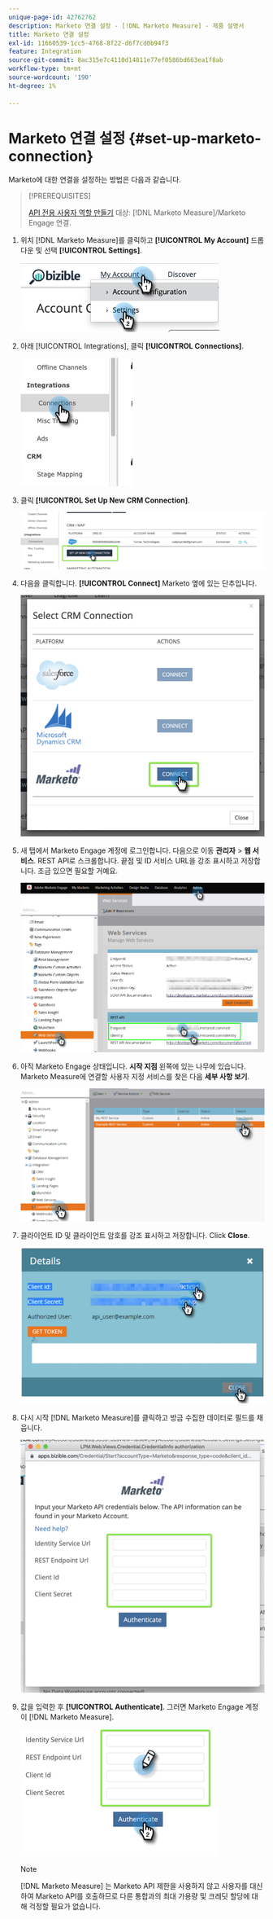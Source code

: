 ```yaml
---
unique-page-id: 42762762
description: Marketo 연결 설정 - [!DNL Marketo Measure] - 제품 설명서
title: Marketo 연결 설정
exl-id: 11660539-1cc5-4768-8f22-d6f7cd0b94f3
feature: Integration
source-git-commit: 8ac315e7c4110d14811e77ef0586bd663ea1f8ab
workflow-type: tm+mt
source-wordcount: '190'
ht-degree: 1%

---
```


# Marketo 연결 설정 {#set-up-marketo-connection}

Marketo에 대한 연결을 설정하는 방법은 다음과 같습니다.

>[!PREREQUISITES]
>
>[API 전용 사용자 역할 만들기](https://experienceleague.adobe.com/docs/marketo/using/product-docs/administration/users-and-roles/create-an-api-only-user.html) 대상: [!DNL Marketo Measure]/Marketo Engage 연결.

1. 위치 [!DNL Marketo Measure]를 클릭하고 **[!UICONTROL My Account]** 드롭다운 및 선택 **[!UICONTROL Settings]**.

   ![](assets/set-up-marketo-connection-1.png)

1. 아래 [!UICONTROL Integrations], 클릭 **[!UICONTROL Connections]**.

   ![](assets/set-up-marketo-connection-2.png)

1. 클릭 **[!UICONTROL Set Up New CRM Connection]**.

   ![](assets/set-up-marketo-connection-3.png)

1. 다음을 클릭합니다. **[!UICONTROL Connect]** Marketo 옆에 있는 단추입니다.

   ![](assets/set-up-marketo-connection-4.png)

1. 새 탭에서 Marketo Engage 계정에 로그인합니다. 다음으로 이동 **관리자** > **웹 서비스**. REST API로 스크롤합니다. 끝점 및 ID 서비스 URL을 강조 표시하고 저장합니다. 조금 있으면 필요할 거예요.

   ![](assets/set-up-marketo-connection-5.png)

1. 아직 Marketo Engage 상태입니다. **시작 지점** 왼쪽에 있는 나무에 있습니다. Marketo Measure에 연결할 사용자 지정 서비스를 찾은 다음 **세부 사항 보기**.

   ![](assets/set-up-marketo-connection-6.png)

1. 클라이언트 ID 및 클라이언트 암호를 강조 표시하고 저장합니다. Click **Close**.

   ![](assets/set-up-marketo-connection-7.png)

1. 다시 시작 [!DNL Marketo Measure]를 클릭하고 방금 수집한 데이터로 필드를 채웁니다.

   ![](assets/set-up-marketo-connection-8.png)

1. 값을 입력한 후 **[!UICONTROL Authenticate]**. 그러면 Marketo Engage 계정이 [!DNL Marketo Measure].

   ![](assets/set-up-marketo-connection-9.png)

   >[!NOTE]
   >
   >[!DNL Marketo Measure] 는 Marketo API 제한을 사용하지 않고 사용자를 대신하여 Marketo API를 호출하므로 다른 통합과의 최대 가용량 및 크레딧 할당에 대해 걱정할 필요가 없습니다.
